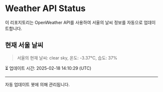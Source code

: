 
# Weather API Status

이 리포지토리는 OpenWeather API를 사용하여 서울의 날씨 정보를 자동으로 업데이트합니다.

## 현재 서울 날씨
> 서울의 현재 날씨: clear sky, 온도: -3.37°C, 습도: 37%

⏳ 업데이트 시간: 2025-02-18 14:10:29 (UTC)

---
자동 업데이트 봇에 의해 관리됩니다.
